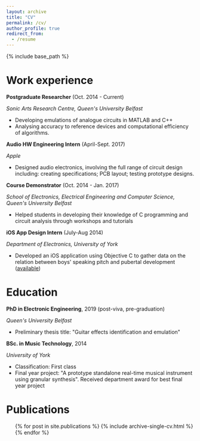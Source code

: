 ```yaml
---
layout: archive
title: "CV"
permalink: /cv/
author_profile: true
redirect_from:
  - /resume
---
```


{% include base_path %}

Work experience
======

**Postgraduate Researcher** (Oct. 2014 - Current)

*Sonic Arts Research Centre, Queen's University Belfast*

  * Developing emulations of analogue circuits in MATLAB and C++
  * Analysing accuracy to reference devices and computational efficiency of algorithms.

**Audio HW Engineering Intern** (April-Sept. 2017)

*Apple*

  * Designed audio electronics, involving the full range of circuit design including: creating specifications; PCB layout; testing prototype designs.

**Course Demonstrator** (Oct. 2014 - Jan. 2017)

*School of Electronics, Electrical Engineering and Computer Science, Queen's University Belfast*

  * Helped students in developing their knowledge of C programming and circuit analysis through workshops and tutorials

**iOS App Design Intern** (July-Aug 2014)

*Department of Electronics, University of York*
  * Developed an iOS application using Objective C to gather data on the relation between boys' speaking pitch and pubertal development ([available](http://www.davidmhoward.com/iPhoneAppSpeechTest.html))


Education
======
**PhD in Electronic Engineering**, 2019 (post-viva, pre-graduation)

*Queen's University Belfast*

* Preliminary thesis title: "Guitar effects identification and emulation"

**BSc. in Music Technology**, 2014

*University of York*

* Classification: First class
* Final year project: "A prototype standalone real-time musical instrument using granular synthesis". Received department award for best final year project

Publications
======
  <ul>{% for post in site.publications %}
    {% include archive-single-cv.html %}
  {% endfor %}</ul>
